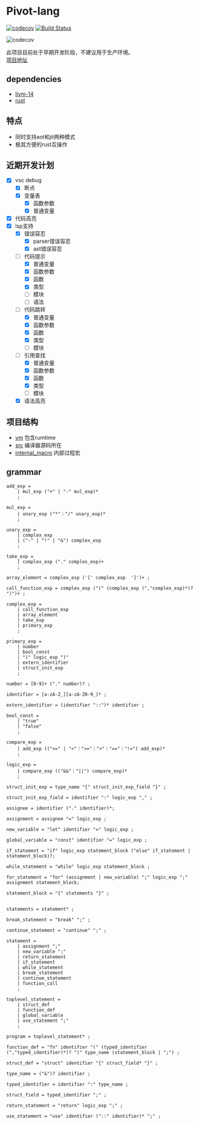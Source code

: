 # Pivot-lang

[![codecov](https://codecov.io/gh/Pivot-Studio/pivot-lang/branch/master/graph/badge.svg?token=CA17PWK0EG)](https://codecov.io/gh/Pivot-Studio/pivot-lang) 
[![Build Status](https://drone.pivotstudio.cn/api/badges/Pivot-Studio/pivot-lang/status.svg)](https://drone.pivotstudio.cn/Pivot-Studio/pivot-lang)


![codecov](https://codecov.io/gh/Pivot-Studio/pivot-lang/branch/master/graphs/sunburst.svg?token=CA17PWK0EG)

此项目目前处于早期开发阶段，不建议用于生产环境。  
[项目地址](https://github.com/Pivot-Studio/pivot-lang)

## dependencies
- [llvm-14](https://github.com/llvm/llvm-project/releases/tag/llvmorg-14.0.6)
- [rust](https://www.rust-lang.org/)

## 特点
- 同时支持aot和jit两种模式
- 极其方便的rust互操作

## 近期开发计划
- [x] vsc debug
  - [x] 断点
  - [x] 变量表
    - [x] 函数参数
    - [x] 普通变量
- [x] 代码高亮
- [x] lsp支持
  - [x] 错误容忍
    - [x] parser错误容忍
    - [x] ast错误容忍
  - [ ] 代码提示
    - [x] 普通变量
    - [x] 函数参数
    - [x] 函数
    - [x] 类型
    - [ ] 模块
    - [ ] 语法
  - [ ] 代码跳转
    - [x] 普通变量
    - [x] 函数参数
    - [x] 函数
    - [x] 类型
    - [ ] 模块
  - [ ] 引用查找
    - [x] 普通变量
    - [x] 函数参数
    - [x] 函数
    - [x] 类型
    - [ ] 模块
  - [x] 语法高亮

## 项目结构

- [vm](vm) 包含rumtime
- [src](src) 编译器源码所在
- [internal_macro](internal_macro) 内部过程宏

## grammar

```ebnf
add_exp = 
    | mul_exp ("+" | "-" mul_exp)*
    ;

mul_exp = 
    | unary_exp ("*"｜"/" unary_exp)*
    ;

unary_exp =
    | complex_exp
    | ("-" | "!" | "&") complex_exp
    ;

take_exp =
    | complex_exp ("." complex_exp)+
    ;

array_element = complex_exp ('[' complex_exp  ']')+ ;

call_function_exp = complex_exp ("(" (complex_exp (","complex_exp)*)? ")")+ ;

complex_exp = 
    | call_function_exp
    | array_element
    | take_exp
    | primary_exp
    ;

primary_exp =
    | number
    | bool_const
    | "(" logic_exp ")"
    | extern_identifier
    | struct_init_exp
    ;

number = [0-9]+ ("." number)? ;

identifier = [a-zA-Z_][a-zA-Z0-9_]* ;

extern_identifier = (identifier "::")* identifier ;

bool_const =
    | "true"
    | "false"
    ;

compare_exp =
    | add_exp (("<=" | "<"｜">="｜">"｜"=="｜"!=") add_exp)*
    ;

logic_exp = 
    | compare_exp (("&&"｜"||") compare_exp)*
    ;

struct_init_exp = type_name "{" struct_init_exp_field "}" ;

struct_init_exp_field = identifier ":" logic_exp "," ;

assignee = identifier ("." identifier)*;

assignment = assignee "=" logic_exp ;

new_variable = "let" identifier "=" logic_exp ;

global_variable = "const" identifier "=" logic_exp ;

if_statement = "if" logic_exp statement_block ("else" if_statement | statement_block)?;

while_statement = "while" logic_exp statement_block ;

for_statement = "for" (assignment | new_variable) ";" logic_exp ";" assignment statement_block;

statement_block = "{" statements "}" ;


statements = statement* ;

break_statement = "break" ";" ;

continue_statement = "continue" ";" ;

statement = 
    | assignment ";"
    | new_variable ";"
    | return_statement
    | if_statement
    | while_statement
    | break_statement
    | continue_statement
    | function_call
    ;

toplevel_statement = 
    | struct_def
    | function_def
    | global_variable
    | use_statement ";"
    ;

program = toplevel_statement* ;

function_def = "fn" identifier "(" (typed_identifier (","typed_identifier)*)? ")" type_name (statement_block | ";") ;

struct_def = "struct" identifier "{" struct_field* "}" ;

type_name = ("&")? identifier ;

typed_identifier = identifier ":" type_name ;

struct_field = typed_identifier ";" ;

return_statement = "return" logic_exp ";" ;

use_statement = "use" identifier ("::" identifier)* ";" ;

```

